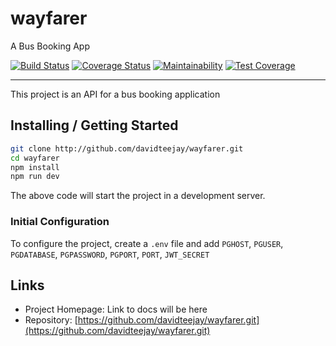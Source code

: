 # wayfarer

A Bus Booking App

[![Build Status](https://travis-ci.org/davidteejay/wayfarer.svg?branch=develop)](https://travis-ci.org/davidteejay/wayfarer)
[![Coverage Status](https://coveralls.io/repos/github/davidteejay/wayfarer/badge.svg)](https://coveralls.io/github/davidteejay/wayfarer)
[![Maintainability](https://api.codeclimate.com/v1/badges/16aebe82d8a8aef99adb/maintainability)](https://codeclimate.com/github/davidteejay/wayfarer/maintainability)
[![Test Coverage](https://api.codeclimate.com/v1/badges/16aebe82d8a8aef99adb/test_coverage)](https://codeclimate.com/github/davidteejay/wayfarer/test_coverage)

---

This project is an API for a bus booking application

## Installing / Getting Started

```bash
git clone http://github.com/davidteejay/wayfarer.git
cd wayfarer
npm install
npm run dev
```

The above code will start the project in a development server.

### Initial Configuration

To configure the project, create a `.env` file and add `PGHOST`, `PGUSER`, `PGDATABASE`, `PGPASSWORD`, `PGPORT`, `PORT`, `JWT_SECRET`

## Links

- Project Homepage: Link to docs will be here
- Repository: [https://github.com/davidteejay/wayfarer.git](https://github.com/davidteejay/wayfarer.git)
